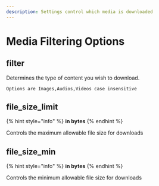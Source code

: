 ```yaml
---
description: Settings control which media is downloaded
---
```


# Media Filtering Options

## filter

Determines the type of content you wish to download.

```
Options are Images,Audios,Videos case insensitive
```

## file\_size\_limit

{% hint style="info" %}
**in bytes**
{% endhint %}

Controls the maximum allowable file size for downloads

## file\_size\_min

{% hint style="info" %}
**in bytes**
{% endhint %}

Controls the minimum allowable file size for downloads

